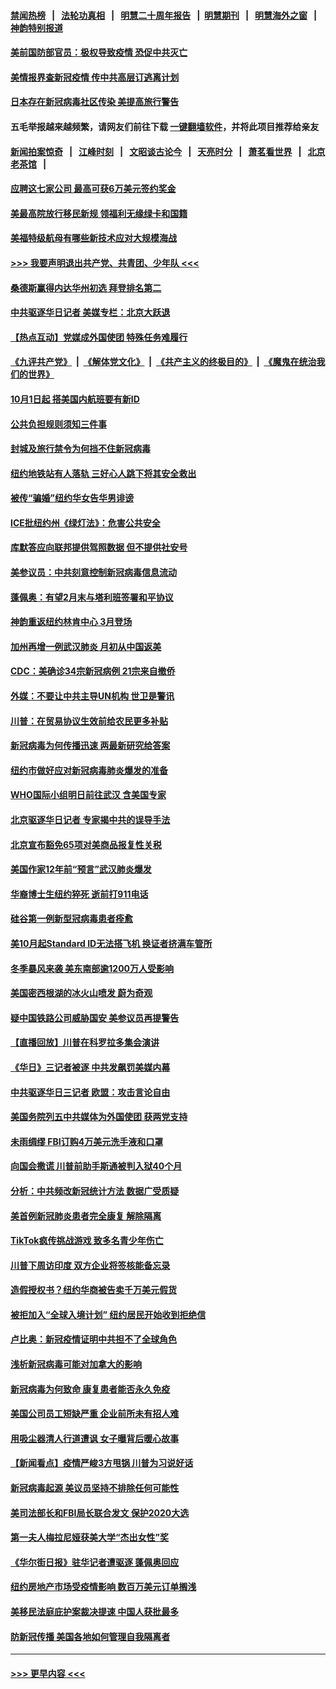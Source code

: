 #### [禁闻热榜](热点新闻.md?=0)  &nbsp;&nbsp;|&nbsp;&nbsp; [法轮功真相](https://github.com/gfw-breaker/truth/blob/master/README.md?=0) &nbsp;&nbsp;|&nbsp;&nbsp; [明慧二十周年报告](https://github.com/gfw-breaker/mh-reports/blob/master/README.md?=0) &nbsp;&nbsp;|&nbsp;&nbsp;[明慧期刊](https://github.com/gfw-breaker/mh-qikan) &nbsp;&nbsp;|&nbsp;&nbsp; [明慧海外之窗](https://github.com/gfw-breaker/mh-news/blob/master/README.md?=0) &nbsp;&nbsp;|&nbsp;&nbsp; [神韵特别报道](https://github.com/gfw-breaker/mh-news/blob/master/shenyun.md?=0)
#### [美前国防部官员：极权导致疫情 恐促中共灭亡](../pages/nsc412/n11889092.md?t=02240431) 
#### [美情报界查新冠疫情 传中共高层订逃离计划](../pages/nsc412/n11888161.md?t=02240431) 
#### [日本存在新冠病毒社区传染 美提高旅行警告](../pages/nsc412/n11889917.md?t=02240431) 
#### 五毛举报越来越频繁，请网友们前往下载 [一键翻墙软件](https://github.com/gfw-breaker/ssr-accounts)，并将此项目推荐给亲友
#### [新闻拍案惊奇](https://github.com/gfw-breaker/banned-news/blob/master/pages/link4.md) &nbsp;&nbsp;|&nbsp;&nbsp; [江峰时刻](https://github.com/gfw-breaker/banned-news/blob/master/pages/link4.md) &nbsp;&nbsp;|&nbsp;&nbsp; [文昭谈古论今](https://github.com/gfw-breaker/banned-news/blob/master/pages/link4.md) &nbsp;&nbsp;|&nbsp;&nbsp; [天亮时分](https://github.com/gfw-breaker/banned-news/blob/master/pages/link4.md) &nbsp;&nbsp;|&nbsp;&nbsp; [萧茗看世界](https://github.com/gfw-breaker/banned-news/blob/master/pages/link4.md) &nbsp;&nbsp;|&nbsp;&nbsp; [北京老茶馆](https://github.com/gfw-breaker/banned-news/blob/master/pages/link4.md) &nbsp;&nbsp;|&nbsp;&nbsp; 
#### [应聘这七家公司 最高可获6万美元签约奖金](../pages/nsc412/n11879446.md?t=02240431) 
#### [美最高院放行移民新规 领福利无缘绿卡和国籍](../pages/nsc412/n11889500.md?t=02240431) 
#### [美福特级航母有哪些新技术应对大规模海战](../pages/nsc412/n11882087.md?t=02240431) 
#### [>>> 我要声明退出共产党、共青团、少年队 <<<](https://github.com/begood0513/goodnews/blob/master/quit/letter.md) 
#### [桑德斯赢得内达华州初选 拜登排名第二](../pages/nsc412/n11888760.md?t=02240431) 
#### [中共驱逐华日记者 美媒专栏：北京大跃退](../pages/nsc412/n11888453.md?t=02240431) 
#### [【热点互动】党媒成外国使团 特殊任务难履行](../pages/nsc412/n11888306.md?t=02240431) 
#### [《九评共产党》](https://github.com/begood0513/9ping.md/blob/master/README.md) &nbsp;|&nbsp; [《解体党文化》](../../../../jtdwh.md/blob/master/README.md)  &nbsp;|&nbsp; [《共产主义的终极目的》](../../../../gczydzjmd.md/blob/master/README.md) &nbsp;|&nbsp; [《魔鬼在统治我们的世界》](../../../../mgztzwmdsj.md/blob/master/README.md) 
#### [10月1日起 搭美国内航班要有新ID](../pages/nsc412/n11888243.md?t=02240431) 
#### [公共负担规则须知三件事](../pages/nsc412/n11888123.md?t=02240431) 
#### [封城及旅行禁令为何挡不住新冠病毒](../pages/nsc412/n11888067.md?t=02240431) 
#### [纽约地铁站有人落轨   三好心人跳下将其安全救出](../pages/nsc412/n11888088.md?t=02240431) 
#### [被传“骗婚”纽约华女告华男诽谤](../pages/nsc412/n11887303.md?t=02240431) 
#### [ICE批纽约州《绿灯法》：危害公共安全](../pages/nsc412/n11887285.md?t=02240431) 
#### [库默答应向联邦提供驾照数据 但不提供社安号](../pages/nsc412/n11887269.md?t=02240431) 
#### [美参议员：中共刻意控制新冠病毒信息流动](../pages/nsc412/n11887949.md?t=02240431) 
#### [蓬佩奥：有望2月末与塔利班签署和平协议](../pages/nsc412/n11887248.md?t=02240431) 
#### [神韵重返纽约林肯中心 3月登场](../pages/nsc412/n11885013.md?t=02240431) 
#### [加州再增一例武汉肺炎 月初从中国返美](../pages/nsc412/n11886929.md?t=02240431) 
#### [CDC：美确诊34宗新冠病例 21宗来自撤侨](../pages/nsc412/n11886795.md?t=02240431) 
#### [外媒：不要让中共主导UN机构 世卫是警讯](../pages/nsc412/n11886401.md?t=02240431) 
#### [川普：在贸易协议生效前给农民更多补贴](../pages/nsc412/n11886549.md?t=02240431) 
#### [新冠病毒为何传播迅速 两最新研究给答案](../pages/nsc412/n11886505.md?t=02240431) 
#### [纽约市做好应对新冠病毒肺炎爆发的准备](../pages/nsc412/n11885019.md?t=02240431) 
#### [WHO国际小组明日前往武汉 含美国专家](../pages/nsc412/n11886380.md?t=02240431) 
#### [北京驱逐华日记者 专家揭中共的误导手法](../pages/nsc412/n11886124.md?t=02240431) 
#### [北京宣布豁免65项对美商品报复性关税](../pages/nsc412/n11885960.md?t=02240431) 
#### [美国作家12年前“预言”武汉肺炎爆发](../pages/nsc412/n11885487.md?t=02240431) 
#### [华裔博士生纽约猝死  逝前打911电话](../pages/nsc412/n11885007.md?t=02240431) 
#### [硅谷第一例新型冠病毒患者痊愈](../pages/nsc412/n11885163.md?t=02240431) 
#### [美10月起Standard ID无法搭飞机  换证者挤满车管所](../pages/nsc412/n11885036.md?t=02240431) 
#### [冬季暴风来袭 美东南部逾1200万人受影响](../pages/nsc412/n11884620.md?t=02240431) 
#### [美国密西根湖的冰火山喷发 蔚为奇观](../pages/nsc412/n11884842.md?t=02240431) 
#### [疑中国铁路公司威胁国安 美参议员再提警告](../pages/nsc412/n11884300.md?t=02240431) 
#### [【直播回放】川普在科罗拉多集会演讲](../pages/nsc412/n11883640.md?t=02240431) 
#### [《华日》三记者被逐 中共发飙罚美媒内幕](../pages/nsc412/n11884184.md?t=02240431) 
#### [中共驱逐华日三记者 欧盟：攻击言论自由](../pages/nsc412/n11884179.md?t=02240431) 
#### [美国务院列五中共媒体为外国使团 获两党支持](../pages/nsc412/n11883954.md?t=02240431) 
#### [未雨绸缪 FBI订购4万美元洗手液和口罩](../pages/nsc412/n11883960.md?t=02240431) 
#### [向国会撒谎 川普前助手斯通被判入狱40个月](../pages/nsc412/n11883930.md?t=02240431) 
#### [分析：中共频改新冠统计方法 数据广受质疑](../pages/nsc412/n11883875.md?t=02240431) 
#### [美首例新冠肺炎患者完全康复 解除隔离](../pages/nsc412/n11883754.md?t=02240431) 
#### [TikTok疯传挑战游戏 致多名青少年伤亡](../pages/nsc412/n11883598.md?t=02240431) 
#### [川普下周访印度 双方企业将签核能备忘录](../pages/nsc412/n11883604.md?t=02240431) 
#### [造假授权书？纽约华商被告卖千万美元假货](../pages/nsc412/n11882429.md?t=02240431) 
#### [被拒加入“全球入境计划”  纽约居民开始收到拒绝信](../pages/nsc412/n11882417.md?t=02240431) 
#### [卢比奥：新冠疫情证明中共担不了全球角色](../pages/nsc412/n11881340.md?t=02240431) 
#### [浅析新冠病毒可能对加拿大的影响](../pages/nsc412/n11879775.md?t=02240431) 
#### [新冠病毒为何致命 康复患者能否永久免疫](../pages/nsc412/n11881488.md?t=02240431) 
#### [美国公司员工短缺严重 企业前所未有招人难](../pages/nsc412/n11881792.md?t=02240431) 
#### [用吸尘器清人行道遭讽 女子曝背后暖心故事](../pages/nsc412/n11881702.md?t=02240431) 
#### [【新闻看点】疫情严峻3方甩锅 川普为习说好话](../pages/nsc412/n11881049.md?t=02240431) 
#### [新冠病毒起源 美议员坚持不排除任何可能性](../pages/nsc412/n11881179.md?t=02240431) 
#### [美司法部长和FBI局长联合发文 保护2020大选](../pages/nsc412/n11881522.md?t=02240431) 
#### [第一夫人梅拉尼娅获美大学“杰出女性”奖](../pages/nsc412/n11881185.md?t=02240431) 
#### [《华尔街日报》驻华记者遭驱逐 蓬佩奥回应](../pages/nsc412/n11881166.md?t=02240431) 
#### [纽约房地产市场受疫情影响  数百万美元订单搁浅](../pages/nsc412/n11879548.md?t=02240431) 
#### [美移民法庭庇护案裁决提速 中国人获批最多](../pages/nsc412/n11879431.md?t=02240431) 
#### [防新冠传播 美国各地如何管理自我隔离者](../pages/nsc412/n11881062.md?t=02240431) 

----
#### [ >>> 更早内容 <<< ](../indexes/nsc412-earlier.md)
